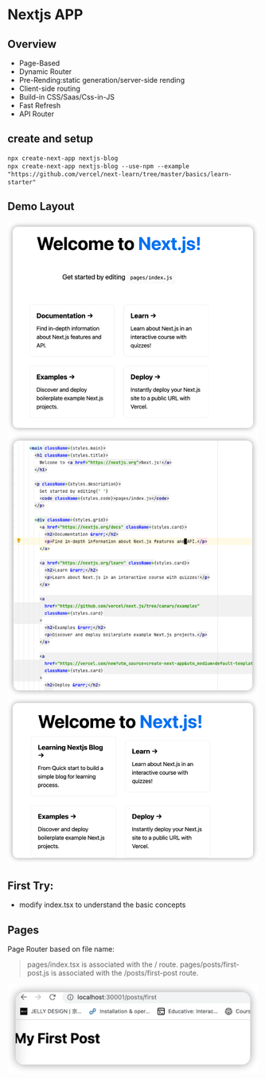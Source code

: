 # Nextjs APP

## Overview

- Page-Based
- Dynamic Router
- Pre-Rending:static generation/server-side rending
- Client-side routing
- Build-in CSS/Saas/Css-in-JS
- Fast Refresh
- API Router

## create and setup

```shell
npx create-next-app nextjs-blog
npx create-next-app nextjs-blog --use-npm --example "https://github.com/vercel/next-learn/tree/master/basics/learn-starter"
```

## Demo Layout

![img.png](img.png)
![img_1.png](img_1.png)
![img_2.png](img_2.png)

## First Try:
- modify index.tsx to understand the basic concepts

## Pages

Page Router based on file name: 
> pages/index.tsx is associated with the / route.
pages/posts/first-post.js is associated with the /posts/first-post route.

![img_3.png](img_3.png)



